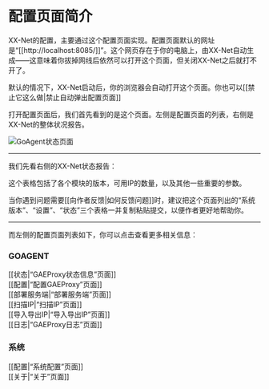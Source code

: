# 配置页面简介

XX-Net的配置，主要通过这个配置页面实现。配置页面默认的网址是“[[http://localhost:8085/]]”。这个网页存在于你的电脑上，由XX-Net自动生成——这意味着你拔掉网线后依然可以打开这个页面，但关闭XX-Net之后就打不开了。

默认的情况下，XX-Net启动后，你的浏览器会自动打开这个页面。你也可以[[禁止它这么做|禁止自动弹出配置页面]]

打开配置页面后，我们首先看到的是这个页面。左侧是配置页面的列表，右侧是XX-Net的整体状况报告。

![GoAgent状态页面](https://cloud.githubusercontent.com/assets/6830787/8200585/a2806136-14f9-11e5-9bdc-139f34ce4ef7.PNG)
***


我们先看右侧的XX-Net状态报告：

这个表格包括了各个模块的版本，可用IP的数量，以及其他一些重要的参数。


当你遇到问题需要[[向作者反馈|如何反馈问题]]时，建议把这个页面列出的“系统版本”、“设置”、“状态”三个表格一并复制粘贴提交，以便作者更好地帮助你。


***

而左侧的配置页面列表如下，你可以点击查看更多相关信息：

### GOAGENT
[[状态|“GAEProxy状态信息”页面]]    
[[配置|“配置GAEProxy”页面]]    
[[部署服务端|“部署服务端”页面]]    
[[扫描IP|“扫描IP”页面]]    
[[导入导出IP|“导入导出IP”页面]]    
[[日志|“GAEProxy日志”页面]]    
### 系统
[[配置|“系统配置”页面]]    
[[关于|“关于”页面]]    